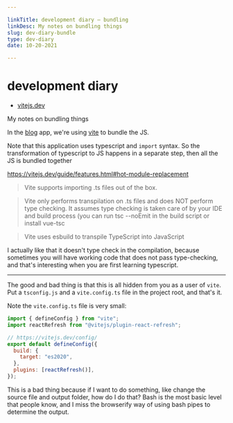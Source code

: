 ```yaml
---

linkTitle: development diary — bundling
linkDesc: My notes on bundling things
slug: dev-diary-bundle
type: dev-diary
date: 10-20-2021

---
```


# development diary
* [vitejs.dev](https://vitejs.dev/)

My notes on bundling things

In the [blog](https://github.com/nichoth/blog/tree/img) app, we're using [vite](https://vitejs.dev/) to bundle the JS.

Note that this application uses typescript and `import` syntax. So the transformation of typescript to JS happens in a separate step, then all the JS is bundled together

https://vitejs.dev/guide/features.html#hot-module-replacement

> Vite supports importing .ts files out of the box.

> Vite only performs transpilation on .ts files and does NOT perform type checking. It assumes type checking is taken care of by your IDE and build process (you can run tsc --noEmit in the build script or install vue-tsc

> Vite uses esbuild to transpile TypeScript into JavaScript 

I actually like that it doesn't type check in the compilation, because sometimes you will have working code that does not pass type-checking, and that's interesting when you are first learning typescript.

----------------------------------------------------------------

The good and bad thing is that this is all hidden from you as a user of `vite`. Put a `tsconfig.js` and a `vite.config.ts` file in the project root, and that's it.

Note the `vite.config.ts` file is very small:
```js
import { defineConfig } from "vite";
import reactRefresh from "@vitejs/plugin-react-refresh";

// https://vitejs.dev/config/
export default defineConfig({
  build: {
    target: "es2020",
  },
  plugins: [reactRefresh()],
});
```

This is a bad thing because if I want to do something, like change the source file and output folder, how do I do that? Bash is the most basic level that people know, and I miss the browserify way of using bash pipes to determine the output.

